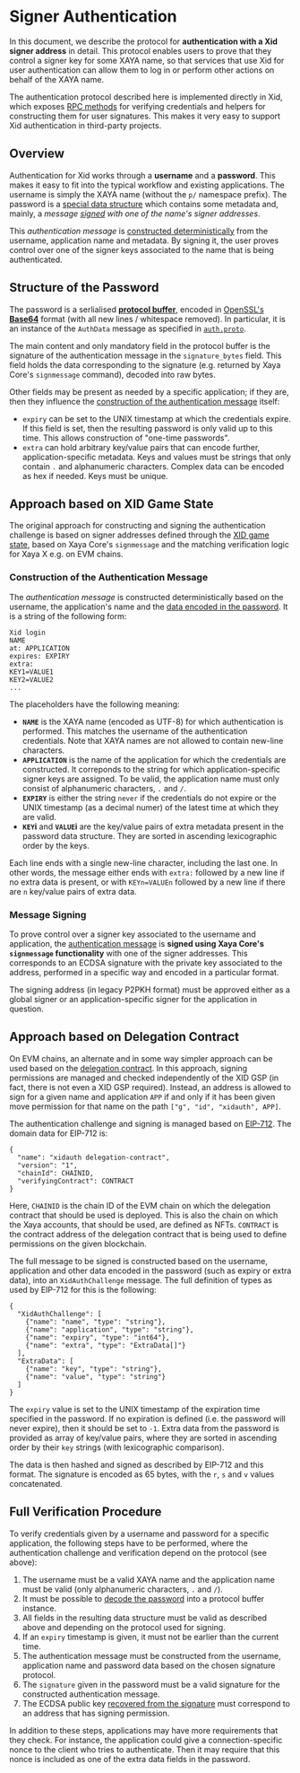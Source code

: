 # Signer Authentication

In this document, we describe the protocol for **authentication with a Xid
signer address** in detail.  This protocol enables users to prove that they
control a signer key for some XAYA name, so that services that use Xid
for user authentication can allow them to log in or perform other actions
on behalf of the XAYA name.

The authentication protocol described here is implemented directly in Xid,
which exposes [RPC methods](rpc.md) for verifying credentials and
helpers for constructing them for user signatures.  This makes it very easy to
support Xid authentication in third-party projects.

## Overview

Authentication for Xid works through a **username** and a **password**.
This makes it easy to fit into the typical workflow and existing
applications.  The username is simply the XAYA name (without the `p/`
namespace prefix).  The password is a [special data structure](#password) which
contains some metadata and, mainly, a *message
[signed](#signature) with one of the name's signer addresses*.

This *authentication message* is [constructed deterministically](#auth-message)
from the username, application name and metadata.  By signing it, the user
proves control over one of the signer keys associated to the name that
is being authenticated.

## <a id="password">Structure of the Password</a>

The password is a serlialised
[**protocol buffer**](https://developers.google.com/protocol-buffers/), encoded
in [OpenSSL's
**Base64**](https://www.openssl.org/docs/manmaster/man3/EVP_EncodeBlock.html)
format (with all new lines / whitespace removed).
In particular, it is an instance of the `AuthData` message as specified
in [`auth.proto`](https://github.com/xaya/xid/blob/master/auth/auth.proto).

The main content and only mandatory field in the protocol buffer is the
signature of the authentication message in the `signature_bytes` field.
This field holds the data corresponding to the signature (e.g. returned by
Xaya Core's `signmessage` command), decoded into raw bytes.

Other fields may be present as needed by a specific application; if they are,
then they influence the
[construction of the authentication message](#auth-message) itself:

- `expiry` can be set to the UNIX timestamp at which the credentials expire.
  If this field is set, then the resulting password is only valid up to this
  time.  This allows construction of "one-time passwords".
- `extra` can hold arbitrary key/value pairs that can encode further,
   application-specific metadata.  Keys and values must be strings that
   only contain `.` and alphanumeric characters.
   Complex data can be encoded as hex if needed.
   Keys must be unique.

## Approach based on XID Game State

The original approach for constructing and signing the authentication challenge
is based on signer addresses defined through the [XID game state](game.md),
based on Xaya Core's `signmessage` and the matching verification logic
for Xaya X e.g. on EVM chains.

### <a id="auth-message">Construction of the Authentication Message</a>

The *authentication message* is constructed deterministically based on the
username, the application's name and the
[data encoded in the password](#password).  It is a string of the following
form:

    Xid login
    NAME
    at: APPLICATION
    expires: EXPIRY
    extra:
    KEY1=VALUE1
    KEY2=VALUE2
    ...

The placeholders have the following meaning:

- **`NAME`** is the XAYA name (encoded as UTF-8) for which authentication
  is performed.  This matches the username of the authentication credentials.
  Note that XAYA names are not allowed to contain new-line characters.
- **`APPLICATION`** is the name of the application for which the credentials
  are constructed.  It correponds to the string for which application-specific
  signer keys are assigned.  To be valid, the application name must only
  consist of alphanumeric characters, `.` and `/`.
- **`EXPIRY`** is either the string `never` if the credentials do not expire
  or the UNIX timestamp (as a decimal numer) of the latest time at which
  they are valid.
- **`KEY`i** and **`VALUE`i** are the key/value pairs of extra metadata
  present in the password data structure.  They are sorted in ascending
  lexicographic order by the keys.

Each line ends with a single new-line character, including the last one.
In other words, the message either ends with `extra:` followed by a new line
if no extra data is present, or with `KEYn=VALUEn` followed by a new line
if there are `n` key/value pairs of extra data.

### <a id="signature">Message Signing</a>

To prove control over a signer key associated to the username
and application, the [authentication message](#auth-message) is
**signed using Xaya Core's `signmessage` functionality** with one of the
signer addresses.  This corresponds to an ECDSA signature with the
private key associated to the address, performed in a specific way and
encoded in a particular format.

The signing address (in legacy P2PKH format) must be approved either as a global
signer or an application-specific signer for the application in question.

## Approach based on Delegation Contract

On EVM chains, an alternate and in some way simpler approach can be used
based on the [delegation contract](https://github.com/xaya/delegation-contract).
In this approach, signing permissions are managed and checked independently
of the XID GSP (in fact, there is not even a XID GSP required).  Instead,
an address is allowed to sign for a given name and application `APP` if
and only if it has been given move permission for that name on the path
`["g", "id", "xidauth", APP]`.

The authentication challenge and signing is managed based on
[EIP-712](https://eips.ethereum.org/EIPS/eip-712).  The domain data
for EIP-712 is:

    {
      "name": "xidauth delegation-contract",
      "version": "1",
      "chainId": CHAINID,
      "verifyingContract": CONTRACT
    }

Here, `CHAINID` is the chain ID of the EVM chain on which the delegation
contract that should be used is deployed.  This is also the chain on which
the Xaya accounts, that should be used, are defined as NFTs.
`CONTRACT` is the contract address of the delegation contract that is being
used to define permissions on the given blockchain.

The full message to be signed is constructed based on the username, application
and other data encoded in the password (such as expiry or extra data), into
an `XidAuthChallenge` message.  The full definition of types as used by
EIP-712 for this is the following:

    {
      "XidAuthChallenge": [
        {"name": "name", "type": "string"},
        {"name": "application", "type": "string"},
        {"name": "expiry", "type": "int64"},
        {"name": "extra", "type": "ExtraData[]"}
      ],
      "ExtraData": [
        {"name": "key", "type": "string"},
        {"name": "value", "type": "string"}
      ]
    }

The `expiry` value is set to the UNIX timestamp of the expiration time
specified in the password.  If no expiration is defined (i.e. the password
will never expire), then it should be set to `-1`.  Extra data from the
password is provided as array of key/value pairs, where they are sorted
in ascending order by their `key` strings (with lexicographic comparison).

The data is then hashed and signed as described by EIP-712 and this format.
The signature is encoded as 65 bytes, with the `r`, `s` and `v` values
concatenated.

## Full Verification Procedure

To verify credentials given by a username and password for a specific
application, the following steps have to be performed, where the
authentication challenge and verification depend on the protocol (see above):

1. The username must be a valid XAYA name and the application name must
   be valid (only alphanumeric characters, `.` and `/`).
2. It must be possible to [decode the password](#password) into a
   protocol buffer instance.
3. All fields in the resulting data structure must be valid as described
   above and depending on the protocol used for signing.
4. If an `expiry` timestamp is given, it must not be earlier than the
   current time.
5. The authentication message must be constructed from the
   username, application name and password data based on the chosen
   signature protocol.
6. The `signature` given in the password must be a valid signature for
   the constructed authentication message.
7. The ECDSA public key
   [recovered from the signature](https://bitcoin.stackexchange.com/questions/60972/recovering-ecdsa-public-key-from-the-signature)
   must correspond to an address that has signing permission.

In addition to these steps, applications may have more requirements that
they check.  For instance, the application could give a connection-specific
nonce to the client who tries to authenticate.  Then it may require that
this nonce is included as one of the extra data fields in the password.
